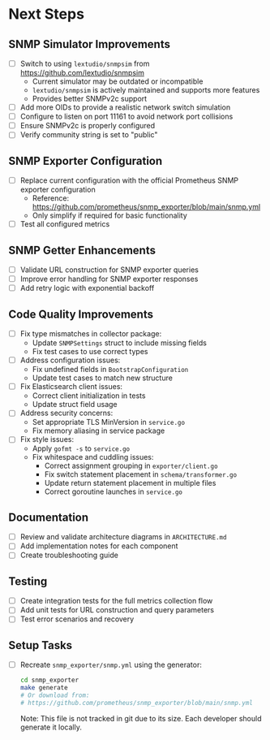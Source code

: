 # Next Steps

## SNMP Simulator Improvements
- [ ] Switch to using `lextudio/snmpsim` from https://github.com/lextudio/snmpsim
  - Current simulator may be outdated or incompatible
  - `lextudio/snmpsim` is actively maintained and supports more features
  - Provides better SNMPv2c support
- [ ] Add more OIDs to provide a realistic network switch simulation
- [ ] Configure to listen on port 11161 to avoid network port collisions
- [ ] Ensure SNMPv2c is properly configured
- [ ] Verify community string is set to "public"

## SNMP Exporter Configuration
- [ ] Replace current configuration with the official Prometheus SNMP exporter configuration
  - Reference: https://github.com/prometheus/snmp_exporter/blob/main/snmp.yml
  - Only simplify if required for basic functionality
- [ ] Test all configured metrics

## SNMP Getter Enhancements
- [ ] Validate URL construction for SNMP exporter queries
- [ ] Improve error handling for SNMP exporter responses
- [ ] Add retry logic with exponential backoff

## Code Quality Improvements
- [ ] Fix type mismatches in collector package:
  - Update `SNMPSettings` struct to include missing fields
  - Fix test cases to use correct types
- [ ] Address configuration issues:
  - Fix undefined fields in `BootstrapConfiguration`
  - Update test cases to match new structure
- [ ] Fix Elasticsearch client issues:
  - Correct client initialization in tests
  - Update struct field usage
- [ ] Address security concerns:
  - Set appropriate TLS MinVersion in `service.go`
  - Fix memory aliasing in service package
- [ ] Fix style issues:
  - Apply `gofmt -s` to `service.go`
  - Fix whitespace and cuddling issues:
    - Correct assignment grouping in `exporter/client.go`
    - Fix switch statement placement in `schema/transformer.go`
    - Update return statement placement in multiple files
    - Correct goroutine launches in `service.go`

## Documentation
- [ ] Review and validate architecture diagrams in `ARCHITECTURE.md`
- [ ] Add implementation notes for each component
- [ ] Create troubleshooting guide

## Testing
- [ ] Create integration tests for the full metrics collection flow
- [ ] Add unit tests for URL construction and query parameters
- [ ] Test error scenarios and recovery

## Setup Tasks
- [ ] Recreate `snmp_exporter/snmp.yml` using the generator:
  ```bash
  cd snmp_exporter
  make generate
  # Or download from:
  # https://github.com/prometheus/snmp_exporter/blob/main/snmp.yml
  ```
  Note: This file is not tracked in git due to its size. Each developer should generate it locally.
